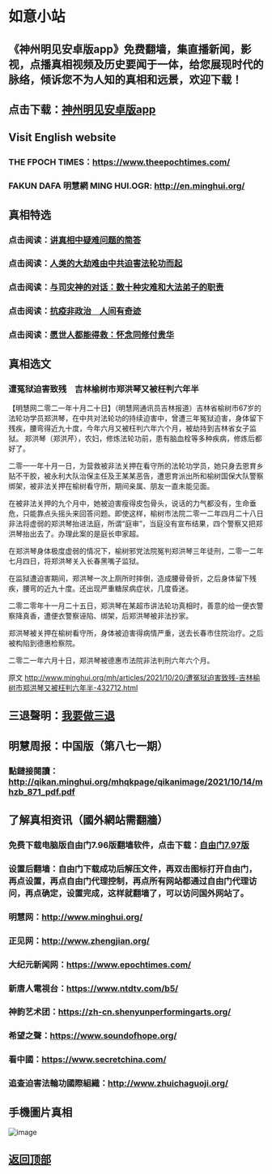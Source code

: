 # 如意小站

## 《神州明见安卓版app》免费翻墙，集直播新闻，影视，点播真相视频及历史要闻于一体，给您展现时代的脉络，倾诉您不为人知的真相和远景，欢迎下载！

## 点击下载：[神州明见安卓版app](https://github.com/pinhe91/tuiguang/files/7240768/_5.1.zip)

## Visit English website

### THE FPOCH TIMES：https://www.theepochtimes.com/

### FAKUN DAFA 明慧網 MING HUI.OGR: http://en.minghui.org/

## 真相特选

### 点击阅读：[讲真相中疑难问题的简答](https://github.com/pinhe91/jcxw3/tree/main)

### 点击阅读：[人类的大劫难由中共迫害法轮功而起](https://github.com/pinhe91/jcxw4/tree/main) 

### 点击阅读：[与司灾神的对话：数十种灾难和大法弟子的职责](https://github.com/pinhe91/jcxw1/tree/main) 

### 点击阅读：[抗疫非政治　人间有奇迹](https://github.com/pinhe91/jcxw2/tree/main) 

### 点击阅读：[愿世人都能得救：怀念同修付贵华](https://github.com/pinhe91/jcxw5/tree/main)

## 真相选文

### 遭冤狱迫害致残　吉林榆树市郑洪琴又被枉判六年半

【明慧网二零二一年十月二十日】（明慧网通讯员吉林报道）吉林省榆树市67岁的法轮功学员郑洪琴，在中共对法轮功的持续迫害中，曾遭三年冤狱迫害，身体留下残疾，腰弯得近九十度，今年六月又被枉判六年六个月，被劫持到吉林省女子监狱。
郑洪琴（郑洪芹），农妇，修炼法轮功前，患有脑血栓等多种疾病，修炼后都好了。

二零一一年十月一日，为营救被非法关押在看守所的法轮功学员，她只身去恩育乡贴不干胶，被永利大队治保主任及王某某恶告，遭恩育派出所和榆树国保大队警察绑架，被非法关押在榆树看守所，期间亲属、朋友一直未能见面。

在被非法关押的九个月中，她被迫害瘦得皮包骨头，说话的力气都没有，生命垂危，只能靠点头摇头来回答问题。即使这样，榆树市法院二零一二年四月二十八日非法将虚弱的郑洪琴抬进法庭，所谓“庭审”，当庭没有宣布结果，四个警察又把郑洪琴抬出去了。办理此案的是庭长申家超。

在郑洪琴身体极度虚弱的情况下，榆树邪党法院冤判郑洪琴三年徒刑，二零一二年七月四日，将郑洪琴关入长春黑嘴子监狱。

在监狱遭迫害期间，郑洪琴一次上厕所时摔倒，造成腰骨骨折，之后身体留下残疾，腰弯的近九十度。还出现严重糖尿病症状，几度昏迷。

二零二零年十一月二十五日，郑洪琴在某超市讲法轮功真相时，善意的给一便衣警察降真香，遭便衣警察诬陷、绑架，后郑洪琴被非法抄家。

郑洪琴被关押在榆树看守所，身体被迫害得病情严重，送去长春市住院治疗。之后被构陷到德惠检察院。

二零二一年六月十日，郑洪琴被德惠市法院非法判刑六年六个月。

原文 http://www.minghui.org/mh/articles/2021/10/20/遭冤狱迫害致残-吉林榆树市郑洪琴又被枉判六年半-432712.html

## 三退聲明：[我要做三退](http://tuidang.ddns.net/)

## 明慧周报：中国版（第八七一期）

### 點鏈接閱讀：http://qikan.minghui.org/mhqkpage/qikanimage/2021/10/14/mhzb_871_pdf.pdf

## 了解真相资讯（國外網站需翻牆）

### 免费下载电脑版自由门7.96版翻墙软件，点击下载：[自由门7.97版](https://github.com/pinhe91/tuiguang/files/6839679/fg797r.zip)

### 设置后翻墙：自由门下载成功后解压文件，再双击图标打开自由门，再点设置，再点自由门代理控制，再点所有网站都通过自由门代理访问，再点确定，设置完成，这样就翻墙了，可以访问国外网站了。

### 明慧网：http://www.minghui.org/

### 正见网：http://www.zhengjian.org/

### 大纪元新闻网：https://www.epochtimes.com/

### 新唐人電視台：https://www.ntdtv.com/b5/

### 神韵艺术团：https://zh-cn.shenyunperformingarts.org/

### 希望之聲：https://www.soundofhope.org/

### 看中國：https://www.secretchina.com/

### 追查迫害法輪功國際組織：http://www.zhuichaguoji.org/

## 手機圖片真相

![image](https://user-images.githubusercontent.com/79625284/137106124-8fd45444-ee2b-479c-8b57-ee73bfe92252.png)

## [返回顶部](https://git.io/Js3EY)
